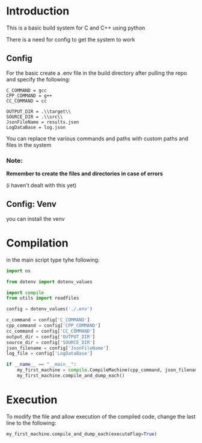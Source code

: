 # Introduction

This is a basic build system for C and C++ using python

There is a need for config to get the system to work

## Config
For the basic create a .env file in the build directory after pulling the repo and specify the following:
```
C_COMMAND = gcc
CPP_COMMAND = g++
CC_COMMAND = cc

OUTPUT_DIR = .\\target\\
SOURCE_DIR = .\\src\\
JsonFileName = results.json
LogDataBase = log.json
```

You can replace the various commands and paths with custom paths and files in the system

### Note:
**Remember to create the files and directories in case of errors**

(i haven't dealt with this yet)

## Config: Venv

you can install the venv

# Compilation

in the main script type tyhe following:
```python
import os

from dotenv import dotenv_values

import compile
from utils import readfiles

config = dotenv_values('./.env')

c_command = config['C_COMMAND']
cpp_command = config['CPP_COMMAND']
cc_command = config['CC_COMMAND']
output_dir = config['OUTPUT_DIR']
source_dir = config['SOURCE_DIR']
json_filename = config['JsonFileName']
log_file = config['LogDataBase']

if __name__ == "__main__":
    my_first_machine = compile.CompileMachine(cpp_command, json_filename, log_file,  source_dir, output_dir, 'c++')
    my_first_machine.compile_and_dump_each()
```

# Execution
To modify the file and allow execution of the compiled code, change the last line to the following:
```python
my_first_machine.compile_and_dump_each(executeFlag=True)
```



